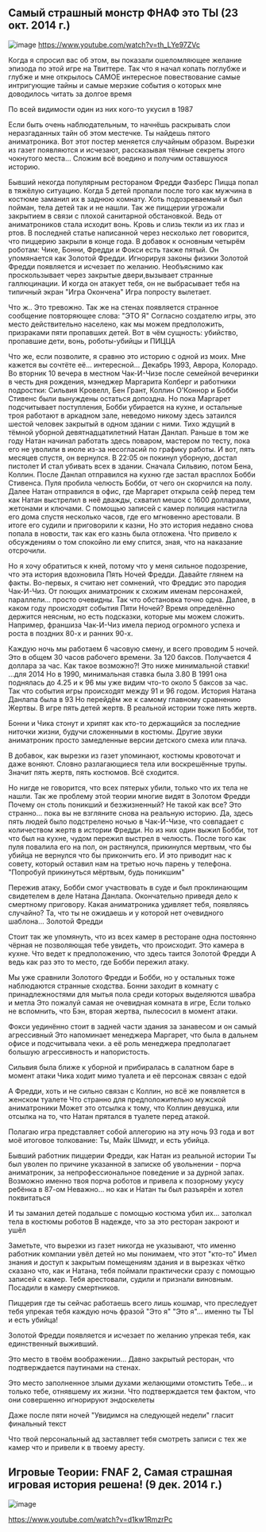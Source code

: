 ## Самый страшный монстр ФНАФ это ТЫ (23 окт. 2014 г.)
![image](https://user-images.githubusercontent.com/87380272/137780591-f7cabf3f-b646-4b19-bfbc-0e3df818a8cc.png)
https://www.youtube.com/watch?v=th_LYe97ZVc

Когда я спросил вас об этом, вы показали ошеломляющее желание эпизода по этой игре на Твиттере. Так что я начал копать поглубже и глубже и мне открылось САМОЕ интересное повествование самые интригующие тайны и самые мерзкие события о которых мне доводилось читать за долгое время

По всей видимости один из них кого-то укусил в 1987

Если быть очень наблюдательным, то начнёшь раскрывать слои неразгаданных тайн об этом местечке. Ты найдешь пятого аниматроника. Вот этот постер меняется случайным образом. Вырезки из газет появляются и исчезают, рассказывая тёмные секреты этого чокнутого места... Сложим всё воедино и получим оставшуюся историю.

Бывший некогда популярным рестораном Фредди Фазберс Пицца попал в тяжёлую ситуацию. Когда 5 детей пропали после того как мужчина в костюме заманил их в заднюю комнату. Хоть подозреваемый и был пойман, тела детей так и не нашли. Так же пиццерии угрожали закрытием в связи с плохой санитарной обстановкой. Ведь от аниматроников стала исходит вонь. Кровь и слизь текли из их глаз и ртов. В последней статье написанной через несколько лет говорится, что пиццерию закрыли в конце года. В добавок к основным четырём роботам: Чике, Бонни, Фредди и Фокси есть также пятый. Он упомянается как Золотой Фредди. Игнорируя законы физики Золотой Фредди появляется и исчезает по желанию. Необъяснимо как проскользывает через закрытые двери,вызывает странные галлюцинации. И когда он атакует тебя, он не выбрасывает тебя на типичный экран "Игра Окончена" Игра попросту вылетает.

Что ж.. Это тревожно. Так же на стенах появляется странное сообщение повторяющее слова: "ЭТО Я" Согласно создателю игры, это место действительно населено, как мы можем предположить, призраками пяти пропавших детей. Вот в чём сущность: убийство, пропавшие дети, вонь, роботы-убийцы и ПИЦЦА

Что же, если позволите, я сравню это историю с одной из моих. Мне кажется вы сочтёте её... интересной... Декабрь 1993, Аврора, Колорадо. Во вторник 10 вечера в местном Чак-И-Чизе после семейной вечеринки в честь дня рождения, мэнеджер Маргарита Колберг и работники подростки: Сильвия Кровелл, Бен Грант, Коллин О'Коннор и Бобби Стивенс были вынуждены остаться допоздна. Но пока Маргарет подсчитывает поступления, Бобби убирается на кухне, и остальные троя работают в аркадном зале, неведомо никому здесь затаился шестой человек закрытый в одном здании с ними. Тихо ждущий в тёмной уборной девятнадцатилетний Натан Данлап. Раньше в том же году Натан начинал работать здесь поваром, мастером по тесту, пока его не уволили в июле из-за несогласий по графику работы. И вот, пять месяцев спустя, он вернулся. В 22:05 он покинул уборную, достал пистолет И стал убивать всех в здании. Сначала Сильвию, потом Бена, Коллин. После Данлап отправился на кухню где застал врасплох Бобби Стивенса. Пуля пробила челюсть Бобби, от чего он скорчился на полу. Далее Натан отправился в офис, где Маргарет открыла сейф перед тем как Натан выстрелил в неё дважды, схватил мешок с 1600 долларами, жетонами и ключами. С помощью записей с камер полиция настигла его дома спустя несколько часов, где его мгновенно арестовали. В итоге его судили и приговорили к казни, Но это история недавно снова попала в новости, так как его казнь была отложена. Что привело к обсуждениям о том спокойно ли ему спится, зная, что на наказание отсрочили.

Но я хочу обратиться к кней, потому что у меня сильное подозрение, что эта история вдохновила Пять Ночей Фредди. Давайте глянем на факты. Во-первых, я считаю нет сомнений, что Фреддис это пародия Чак-И-Чиз. От поющих аниматроник к схожим именам персонажей, параллели... просто очевидны. Так что обстановка точно одна. Далее, в каком году происходят события Пяти Ночей? Время определённо держится неясным, но есть подсказки, которые мы можем сложить. Например, франшиза Чак-И-Чиз имела период огромного успеха и роста в поздних 80-х и ранних 90-х.


Каждую ночь мы работаем 6 часовую смену, и всего проводим 5 ночей. Это в общем 30 часов рабочего времени. За 120 баксов. Получается 4 доллара за час. Как такое возможно?! Это ниже минимальной ставки! ...для 2014 Но в 1990, минимальная ставка была 3.80 В 1991 она поднялась до 4.25 и к 96 мы уже видим что-то около 5 баксов за час. Так что события игры происходят между 91 и 96 годом. История Натана Данлапа была в 93 Но перейдём же к самому главному сравнению Жертвы. В игре пять детей жертв. В реальной истории тоже пять жертв.

Бонни и Чика стонут и хрипят как кто-то держащийся за последние ниточки жизни, будучи сложенными в костюмы. Другие звуки аниматроник просто замедленные версии детского смеха или плача.

В добавок, как вырезки из газет упоминают, костюмы кровоточат и даже воняют. Словно разлагающиеся тела или воскрешённые трупы. Значит пять жертв, пять костюмов. Всё сходится.

Но нигде не говорится, что всех пятерых убили, только что их тела не нашли. Так же проблему этой теории многие видят в Золотом Фредди Почему он столь поникший и безжизненный? Не такой как все? Это странно... пока вы не взгляните снова на реальную историю. Да, здесь пять людей было подстрелено ночью в Чак-И-Чизе, что совпадает с количеством жертв в истории Фредди. Но из них один выжил Бобби, тот что был на кухне, чудом пережил выстрел в челюсть. После того как пуля повалила его на пол, он растянулся, прикинулся мертвым, что бы убийца не вернулся что бы прикончить его. И это приводит нас к совету, который оставил нам на третью ночь парень у телефона. "Попробуй прикинуться мёртвым, будь поникшим"

Пережив атаку, Бобби смог участвовать в суде и был проклинающим свидетелем в деле Натана Данлапа. Окончательно приведя дело к смертному приговору. Какая аниматроника удивляет тебя, появляясь случайно? Та, что ты не ожидаешь и у которой нет очевидного шаблона... Золотой Фредди

Стоит так же упомянуть, что из всех камер в ресторане одна постоянно чёрная не позволяющая тебе увидеть, что происходит. Это камера в кухне. Что ведет к предположению, что здесь таится Золотой Фредди А ведь как раз это то место, где Бобби пережил атаку.

Мы уже сравнили Золотого Фредди и Бобби, но у остальных тоже наблюдаются странные сходства. Бонни заходит в комнату с принадлежностями для мытья пола среди которых выделяются швабра и метла Это пожалуй самая не очевидная комната в игре, Если только не вспомнить, что Бэн, вторая жертва, пылесосил в момент атаки.

Фокси уединённо стоит в задней части здания за занавесом и он самый агрессивный Это напоминает менеджера Маргарет, что была в дальнем офисе и подсчитывала чеки. а её роль менеджера предполагает большую агрессивность и напористость.

Сильвия была ближе к уборной и прибиралась в салатном баре в момент атаки Чика ходит мимо туалета и её персонаж связан с едой

А Фредди, хоть и не сильно связан с Коллин, но всё же появляется в женском туалете Что странно для предположительно мужской аниматроники Может это отсылка к тому, что Коллин девушка, или отсылка на то, что Натан прятался в туалете перед атакой.

Полагаю игра представляет собой аллегорию на эту ночь 93 года и вот моё итоговое толкование: Ты, Майк Шмидт, и есть убийца.

Бывший работник пиццерии Фредди, как Натан из реальной истории Ты был уволен по причине указанной в записке об увольнении - порча аниматроник, за непрофессиональное поведение и за дурной запах. Возможно именно твоя порча роботов и привела к позорному укусу ребёнка в 87-ом Неважно... но как и Натан ты был разъярён и хотел поквитаться

И ты заманил детей подальше с помощью костюма убил их... затолкал тела в костюмы роботов В надежде, что за это ресторан закроют и ушёл

Заметьте, что вырезки из газет никогда не указывают, что именно работник компании увёл детей но мы понимаем, что этот "кто-то" Имел знания и доступ к закрытым помещениям здания и в вырезках чётко сказано что, как и Натана, тебя поймали практически сразу с помощью записей с камер. Тебя арестовали, судили и признали виновным. Посадили в камеру смертников.

Пиццерия где ты сейчас работаешь всего лишь кошмар, что преследует тебя упрекая тебя каждую ночь фразой "Это я" "Это я"... именно ты ТЫ и есть убийца!

Золотой Фредди появляется и исчезает по желанию упрекая тебя, как единственный выживший.

Это место в твоём воображении... Давно закрытый ресторан, что подтверждается паутинами на стенах.

Это место заполненное злыми духами желающими отомстить Тебе... и только тебе, отнявшему их жизни. Что подтверждается тем фактом, что они совершенно игнорируют эндоскелеты

Даже после пяти ночей "Увидимся на следующей недели" гласит финальный текст

Что твой персональный ад заставляет тебя смотреть записи с тех же камер что и привели к в твоему аресту.

## Игровые Теории: FNAF 2, Самая страшная игровая история решена! (9 дек. 2014 г.)
![image](https://user-images.githubusercontent.com/87380272/137789689-65839768-c717-4ed2-91b0-86e8b6f53cd4.png)

https://www.youtube.com/watch?v=d1kw1RmzrPc
